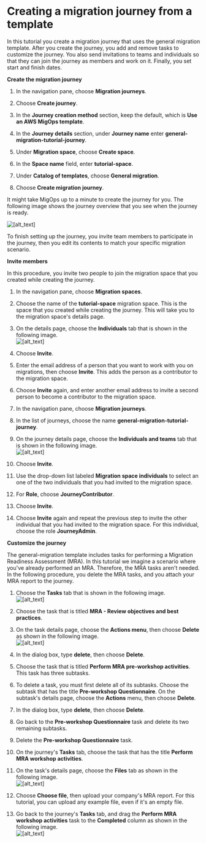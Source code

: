 # Creating a migration journey from a template<a name="template-migration-tutorial"></a>

In this tutorial you create a migration journey that uses the general migration template\. After you create the journey, you add and remove tasks to customize the journey\. You also send invitations to teams and individuals so that they can join the journey as members and work on it\. Finally, you set start and finish dates\.

**Create the migration journey**

1. In the navigation pane, choose **Migration journeys**\.

1. Choose **Create journey**\.

1. In the **Journey creation method** section, keep the default, which is **Use an AWS MigOps template**\.

1. In the **Journey details** section, under **Journey name** enter **general\-migration\-tutorial\-journey**\.

1. Under **Migration space**, choose **Create space**\.

1. In the **Space name** field, enter **tutorial\-space**\.

1. Under **Catalog of templates**, choose **General migration**\.

1. Choose **Create migration journey**\.

It might take MigOps up to a minute to create the journey for you\. The following image shows the journey overview that you see when the journey is ready\.

![\[alt_text\]](http://docs.aws.amazon.com/migops/latest/userguide/images/successfully-created-journey.png)

To finish setting up the journey, you invite team members to participate in the journey, then you edit its contents to match your specific migration scenario\. 

**Invite members**

In this procedure, you invite two people to join the migration space that you created while creating the journey\. 

1. In the navigation pane, choose **Migration spaces**\.

1. Choose the name of the **tutorial\-space** migration space\. This is the space that you created while creating the journey\. This will take you to the migration space's details page\.

1. On the details page, choose the **Individuals** tab that is shown in the following image\.  
![\[alt_text\]](http://docs.aws.amazon.com/migops/latest/userguide/images/migration-space-individuals.png)

1. Choose **Invite**\.

1. Enter the email address of a person that you want to work with you on migrations, then choose **Invite**\. This adds the person as a contributor to the migration space\.

1. Choose **Invite** again, and enter another email address to invite a second person to become a contributor to the migration space\.

1. In the navigation pane, choose **Migration journeys**\.

1. In the list of journeys, choose the name **general\-migration\-tutorial\-journey**\.

1. On the journey details page, choose the **Individuals and teams** tab that is shown in the following image\.   
![\[alt_text\]](http://docs.aws.amazon.com/migops/latest/userguide/images/journey-individuals-and-teams.png)

1. Choose **Invite**\.

1. Use the drop\-down list labeled **Migration space individuals** to select an one of the two individuals that you had invited to the migration space\.

1. For **Role**, choose **JourneyContributor**\.

1. Choose **Invite**\.

1. Choose **Invite** again and repeat the previous step to invite the other individual that you had invited to the migration space\. For this individual, choose the role **JourneyAdmin**\.

**Customize the journey**

The general\-migration template includes tasks for performing a Migration Readiness Assessment \(MRA\)\. In this tutorial we imagine a scenario where you've already performed an MRA\. Therefore, the MRA tasks aren't needed\. In the following procedure, you delete the MRA tasks, and you attach your MRA report to the journey\.

1. Choose the **Tasks** tab that is shown in the following image\.   
![\[alt_text\]](http://docs.aws.amazon.com/migops/latest/userguide/images/tasks-tab.png)

1. Choose the task that is titled **MRA \- Review objectives and best practices**\.

1. On the task details page, choose the **Actions menu**, then choose **Delete** as shown in the following image\.  
![\[alt_text\]](http://docs.aws.amazon.com/migops/latest/userguide/images/delete-task.png)

1. In the dialog box, type **delete**, then choose **Delete**\.

1. Choose the task that is titled **Perform MRA pre\-workshop activities**\. This task has three subtasks\.

1. To delete a task, you must first delete all of its subtasks\. Choose the subtask that has the title **Pre\-workshop Questionnaire**\. On the subtask's details page, choose the **Actions** menu, then choose **Delete**\.

1. In the dialog box, type **delete**, then choose **Delete**\.

1. Go back to the **Pre\-workshop Questionnaire** task and delete its two remaining subtasks\.

1. Delete the **Pre\-workshop Questionnaire** task\.

1. On the journey's **Tasks** tab, choose the task that has the title **Perform MRA workshop activities**\.

1. On the task's details page, choose the **Files** tab as shown in the following image\.  
![\[alt_text\]](http://docs.aws.amazon.com/migops/latest/userguide/images/attach-files-to-task.png)

1. Choose **Choose file**, then upload your company's MRA report\. For this tutorial, you can upload any example file, even if it's an empty file\.

1. Go back to the journey's **Tasks** tab, and drag the **Perform MRA workshop activities** task to the **Completed** column as shown in the following image\.  
![\[alt_text\]](http://docs.aws.amazon.com/migops/latest/userguide/images/completed-task.png)